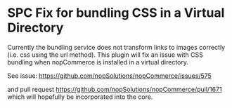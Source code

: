 # SPC Fix for bundling CSS in a Virtual Directory
Currently the bundling service does not transform links to images correctly (i.e. css using the url method).
This plugin will fix an issue with CSS bundling when nopCommerce is installed in a virtual directory. 

See issue: https://github.com/nopSolutions/nopCommerce/issues/575

and pull request https://github.com/nopSolutions/nopCommerce/pull/1671 which will hopefully be incorporated into the core.